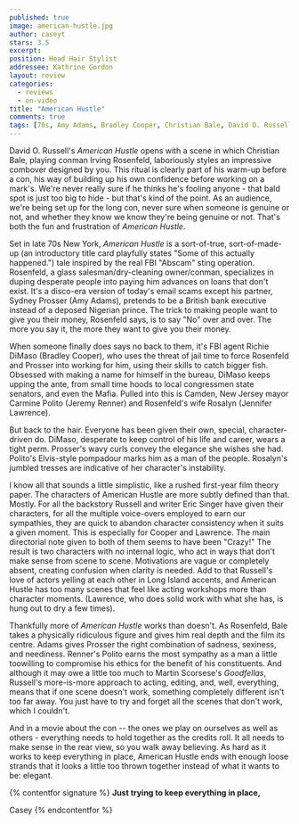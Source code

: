 ```yaml
---
published: true
image: american-hustle.jpg
author: caseyt
stars: 3.5
excerpt: 
position: Head Hair Stylist
addressee: Kathrine Gordon
layout: review
categories: 
  - reviews
  - on-video
title: "American Hustle"
comments: true
tags: [70s, Amy Adams, Bradley Cooper, Christian Bale, David O. Russell, drama, Jennifer Lawrence, Letters, Oscars 2014]
---
```

David O. Russell's _American Hustle_ opens with a scene in which Christian Bale, playing conman Irving Rosenfeld, laboriously styles an impressive combover designed by you. This ritual is clearly part of his warm-up before a con, his way of building up his own confidence before working on a mark's. We're never really sure if he thinks he's fooling anyone - that bald spot is just too big to hide - but that's kind of the point. As an audience, we're being set up for the long con, never sure when someone is genuine or not, and whether they know we know they're being genuine or not. That's both the fun and frustration of _American Hustle_. 

Set in late 70s New York, _American Hustle_ is a sort-of-true, sort-of-made-up (an introductory title card playfully states "Some of this actually happened.") tale inspired by the real FBI "Abscam" sting operation. Rosenfeld, a glass salesman/dry-cleaning owner/conman, specializes in duping desperate people into paying him advances on loans that don't exist. It's a disco-era version of today's email scams except his partner, Sydney Prosser (Amy Adams), pretends to be a British bank executive instead of a deposed Nigerian prince.  The trick to making people want to give you their money, Rosenfeld says, is to say "No" over and over. The more you say it, the more they want to give you their money.

When someone finally does says no back to them, it's FBI agent Richie DiMaso (Bradley Cooper), who uses the threat of jail time to force Rosenfeld and Prosser into working for him, using their skills to catch bigger fish. Obsessed with making a name for himself in the bureau, DiMaso keeps upping the ante, from small time hoods to local congressmen state senators, and even the Mafia. Pulled into this is Camden, New Jersey mayor Carmine Polito (Jeremy Renner) and Rosenfeld's wife Rosalyn (Jennifer Lawrence).

But back to the hair. Everyone has been given their own, special, character-driven do. DiMaso, desperate to keep control of his life and career, wears a tight perm. Prosser's wavy curls convey the elegance she wishes she had. Polito's Elvis-style pompadour marks him as a man of the people. Rosalyn's jumbled tresses are indicative of her character's instability.

I know all that sounds a little simplistic, like a rushed first-year film theory paper. The characters of American Hustle are more subtly defined than that. Mostly. For all the backstory Russell and writer Eric Singer have given their characters, for all the multiple voice-overs employed to earn our sympathies, they are quick to abandon character consistency when it suits a given moment. This is especially for Cooper and Lawrence. The main directorial note given to both of them seems to have been "Crazy!" The result is two characters with no internal logic, who act in ways that don't make sense from scene to scene. Motivations are vague or completely absent, creating confusion when clarity is needed. Add to that Russell's love of actors yelling at each other in Long Island accents, and American Hustle has too many scenes that feel like acting workshops more than character moments. (Lawrence, who does solid work with what she has, is hung out to dry a few times). 

Thankfully more of _American Hustle_ works than doesn't. As Rosenfeld, Bale takes a physically ridiculous figure and gives him real depth and the film its centre. Adams gives Prosser the right combination of sadness, sexiness, and neediness. Renner's Polito earns the most sympathy as a man a little toowilling to compromise his ethics for the benefit of his constituents. And although it may owe a little too much to Martin Scorsese's _Goodfellas_, Russell's more-is-more approach to acting, editing, and, well, everything, means that if one scene doesn't work, something completely different isn't too far away. You just have to try and forget all the scenes that don't work, which I couldn't.

And in a movie about the con -- the ones we play on ourselves as well as others - everything needs to hold together as the credits roll. It all needs to make sense in the rear view, so you walk away believing. As hard as it works to keep everything in place, American Hustle ends with enough loose strands that it looks a little too thrown together instead of what it wants to be: elegant.

{% contentfor signature %}
**Just trying to keep everything in place,**

Casey
{% endcontentfor %}